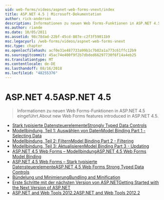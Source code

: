 ```yaml
---
uid: web-forms/videos/aspnet-web-forms-vnext/index
title: ASP.NET 4.5 | Microsoft-Dokumentation
author: rick-anderson
description: Informationen zu neuen Web Forms-Funktionen in ASP.NET 4.5 eingeführt.
ms.author: riande
ms.date: 10/05/2011
ms.assetid: 98c78dad-22bf-45cd-807e-c2f3f59011b9
msc.legacyurl: /web-forms/videos/aspnet-web-forms-vnext
msc.type: chapter
ms.openlocfilehash: acf0e31e487733a99b1c7b02a1a773c61ffc12b9
ms.sourcegitcommit: 45ac74e400f9f2b7dbded66297730f6f14a4eb25
ms.translationtype: MT
ms.contentlocale: de-DE
ms.lasthandoff: 08/16/2018
ms.locfileid: "48255376"
---
```

<a name="aspnet-45"></a><span data-ttu-id="a89ad-103">ASP.NET 4.5</span><span class="sxs-lookup"><span data-stu-id="a89ad-103">ASP.NET 4.5</span></span>
====================
> <span data-ttu-id="a89ad-104">Informationen zu neuen Web Forms-Funktionen in ASP.NET 4.5 eingeführt.</span><span class="sxs-lookup"><span data-stu-id="a89ad-104">About new Web Forms features introduced in ASP.NET 4.5.</span></span>


- [<span data-ttu-id="a89ad-105">Stark typisierte Datensteuerelemente</span><span class="sxs-lookup"><span data-stu-id="a89ad-105">Strongly Typed Data Controls</span></span>](aspnet-vnext-videos-strongly-typed-data-controls.md)
- [<span data-ttu-id="a89ad-106">Modellbindung, Teil 1: Auswählen von Daten</span><span class="sxs-lookup"><span data-stu-id="a89ad-106">Model Binding Part 1 - Selecting Data</span></span>](aspnet-vnext-videos-model-binding-part-1-selecting-data.md)
- [<span data-ttu-id="a89ad-107">Modellbindung, Teil 2: Filtern</span><span class="sxs-lookup"><span data-stu-id="a89ad-107">Model Binding Part 2 - Filtering</span></span>](aspnet-vnext-videos-model-binding-part-2-filtering.md)
- [<span data-ttu-id="a89ad-108">Modellbindung, Teil 3: Aktualisieren</span><span class="sxs-lookup"><span data-stu-id="a89ad-108">Model Binding Part 3 - Updating</span></span>](aspnet-vnext-videos-model-binding-part-3-updating.md)
- [<span data-ttu-id="a89ad-109">ASP.NET 4.5 Web Forms – Modellbindung</span><span class="sxs-lookup"><span data-stu-id="a89ad-109">ASP.NET 4.5 Web Forms Model Binding</span></span>](aspnet-45-web-forms-model-binding.md)
- [<span data-ttu-id="a89ad-110">ASP.NET 4.5 Web Forms – Stark typisierte Datensteuerelemente</span><span class="sxs-lookup"><span data-stu-id="a89ad-110">ASP.NET 4.5 Web Forms Strong Typed Data Controls</span></span>](aspnet-45-web-forms-strong-typed-data-controls.md)
- [<span data-ttu-id="a89ad-111">Bündelung und Minimierung</span><span class="sxs-lookup"><span data-stu-id="a89ad-111">Bundling and Minification</span></span>](aspnet-vnext-videos-bundling-and-minification.md)
- [<span data-ttu-id="a89ad-112">Erste Schritte mit der nächsten Version von ASP.NET</span><span class="sxs-lookup"><span data-stu-id="a89ad-112">Getting Started with the Next Version of ASP.NET</span></span>](getting-started-with-the-next-version-of-aspnet.md)
- [<span data-ttu-id="a89ad-113">ASP.NET and Web Tools 2012.2</span><span class="sxs-lookup"><span data-stu-id="a89ad-113">ASP.NET and Web Tools 2012.2</span></span>](aspnet-and-web-tools-20122.md)

